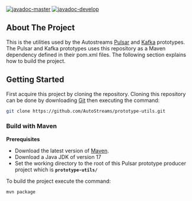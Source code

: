 [![javadoc-master](https://img.shields.io/badge/Javadoc-master-green?style=plastic)](https://autostreams.github.io/prototype-utils/javadoc/)
[![javadoc-develop](https://img.shields.io/badge/Javadoc-develop-green?style=plastic)](https://autostreams.github.io/prototype-utils/javadoc-develop/)

## About The Project
This is the utilities used by the Autostreams [Pulsar](https://github.com/AutoStreams/prototype-pulsar) and [Kafka](https://github.com/AutoStreams/prototype-kafka) prototypes. The Pulsar and Kafka prototypes uses this repository as a Maven dependency defined in their pom.xml files. The following section explains how to build the project.

## Getting Started
First acquire this project by cloning the repository. Cloning this repository can be done by downloading [Git](https://git-scm.com/) then executing the command:
```bash
git clone https://github.com/AutoStreams/prototype-utils.git
```
### Build with Maven
**Prerequisites**
* Download the latest version of [Maven](https://maven.apache.org/).
* Download a Java JDK of version 17
* Set the working directory to the root of this Pulsar prototype producer project which is **`prototype-utils/`**

To build the project execute the command:
```bash
mvn package
```
